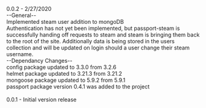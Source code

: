 0.0.2 - 2/27/2020</br>
--General--</br>
Implemented steam user addition to mongoDB</br>
Authentication has not yet been implemented, but passport-steam is successfully handing off requests to steam and steam is bringing them back to the root of the site. Additionally data is being stored in the users collection and will be updated on login should a user change their steam username.</br>
--Dependancy Changes--</br>
config package updated to 3.3.0 from 3.2.6</br>
helmet package updated to 3.21.3 from 3.21.2</br>
mongoose package updated to 5.9.2 from 5.9.1</br>
passport package version 0.4.1 was added to the project</br>
</br>
0.0.1 - Initial version release
